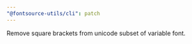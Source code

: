 ```yaml
---
"@fontsource-utils/cli": patch
---
```


Remove square brackets from unicode subset of variable font.
